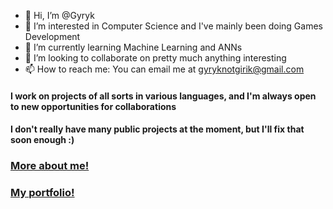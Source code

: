 - 👋 Hi, I’m @Gyryk
- 👀 I’m interested in Computer Science and I've mainly been doing Games Development
- 🌱 I’m currently learning Machine Learning and ANNs
- 💞️ I’m looking to collaborate on pretty much anything interesting
- 📫 How to reach me: You can email me at gyryknotgirik@gmail.com

#### I work on projects of all sorts in various languages, and I'm always open to new opportunities for collaborations
#### I don't really have many public projects at the moment, but I'll fix that soon enough :)

### [More about me!](https://gyryk.github.io/me) 
### [My portfolio!](https://gyryk.github.io/projects)
